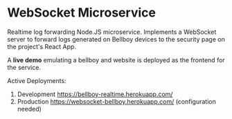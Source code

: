 # WebSocket Microservice

Realtime log forwarding Node.JS microservice. Implements a WebSocket server to
forward logs generated on Bellboy devices to the security page on the project's
React App.

A **live demo** emulating a bellboy and website is deployed as the frontend for the service.

Active Deployments:

1. Development <https://bellboy-realtime.herokuapp.com/>
1. Production <https://websocket-bellboy.herokuapp.com/> (configuration needed)
